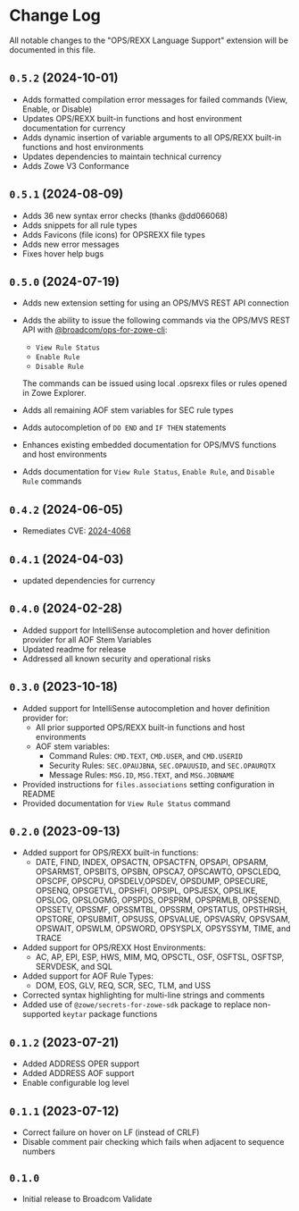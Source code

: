 # Change Log

All notable changes to the "OPS/REXX Language Support" extension will be documented in this file.

## `0.5.2` (2024-10-01)

- Adds formatted compilation error messages for failed commands (View, Enable, or Disable)
- Updates OPS/REXX built-in functions and host environment documentation for currency
- Adds dynamic insertion of variable arguments to all OPS/REXX built-in functions and host environments
- Updates dependencies to maintain technical currency
- Adds Zowe V3 Conformance

## `0.5.1` (2024-08-09)

- Adds 36 new syntax error checks (thanks @dd066068)
- Adds snippets for all rule types
- Adds Favicons (file icons) for OPSREXX file types
- Adds new error messages
- Fixes hover help bugs

## `0.5.0` (2024-07-19)

- Adds new extension setting for using an OPS/MVS REST API connection

- Adds the ability to issue the following commands via the OPS/MVS REST API with [@broadcom/ops-for-zowe-cli](https://www.npmjs.com/package/@broadcom/ops-for-zowe-cli):
    - `View Rule Status`
    - `Enable Rule`
    - `Disable Rule`
    
   The commands can be issued using local .opsrexx files or rules opened in Zowe Explorer.
   
- Adds all remaining AOF stem variables for SEC rule types

- Adds autocompletion of `DO END` and `IF THEN` statements

- Enhances existing embedded documentation for OPS/MVS functions and host environments

- Adds documentation for `View Rule Status`, `Enable Rule`, and `Disable Rule` commands

## `0.4.2` (2024-06-05)

- Remediates CVE: [2024-4068](https://nvd.nist.gov/vuln/detail/CVE-2024-4068)

## `0.4.1` (2024-04-03)

- updated dependencies for currency

## `0.4.0` (2024-02-28)

- Added support for IntelliSense autocompletion and hover definition provider for all AOF Stem Variables
- Updated readme for release
- Addressed all known security and operational risks


## `0.3.0` (2023-10-18)

- Added support for IntelliSense autocompletion and hover definition provider for:
  - All prior supported OPS/REXX built-in functions and host environments
  - AOF stem variables:
    - Command Rules: `CMD.TEXT`, `CMD.USER`, and `CMD.USERID`
    - Security Rules: `SEC.OPAUJBNA`, `SEC.OPAUUSID`, and `SEC.OPAURQTX`
    - Message Rules: `MSG.ID`, `MSG.TEXT`, and `MSG.JOBNAME`
- Provided instructions for `files.associations` setting configuration in README
- Provided documentation for `View Rule Status` command


## `0.2.0` (2023-09-13)

- Added support for OPS/REXX built-in functions:
  - DATE, FIND, INDEX, OPSACTN, OPSACTFN, OPSAPI, OPSARM, OPSARMST, OPSBITS, OPSBN, OPSCA7, OPSCAWTO, OPSCLEDQ, OPSCPF, OPSCPU, OPSDELV,OPSDEV, OPSDUMP, OPSECURE, OPSENQ, OPSGETVL, OPSHFI, OPSIPL, OPSJESX, OPSLIKE, OPSLOG, OPSLOGMG, OPSPDS, OPSPRM, OPSPRMLB, OPSSEND, OPSSETV, OPSSMF, OPSSMTBL, OPSSRM, OPSTATUS, OPSTHRSH, OPSTORE, OPSUBMIT, OPSUSS, OPSVALUE, OPSVASRV, OPSVSAM, OPSWAIT, OPSWLM, OPSWORD, OPSYSPLX, OPSYSSYM, TIME, and TRACE
- Added support for OPS/REXX Host Environments:
  - AC, AP, EPI, ESP, HWS, MIM, MQ, OPSCTL, OSF, OSFTSL, OSFTSP, SERVDESK, and SQL
- Added support for AOF Rule Types: 
  - DOM, EOS, GLV, REQ, SCR, SEC, TLM, and USS
- Corrected syntax highlighting for multi-line strings and comments
- Added use of `@zowe/secrets-for-zowe-sdk` package to replace non-supported `keytar` package functions

## `0.1.2` (2023-07-21)

- Added ADDRESS OPER support
- Added ADDRESS AOF support
- Enable configurable log level

## `0.1.1` (2023-07-12)

- Correct failure on hover on LF (instead of CRLF)
- Disable comment pair checking which fails when adjacent to sequence numbers

## `0.1.0`

- Initial release to Broadcom Validate
